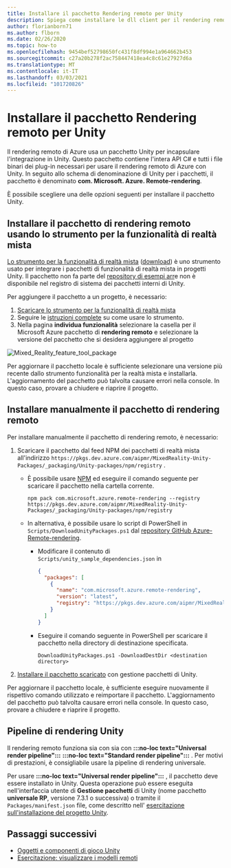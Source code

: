 ```yaml
---
title: Installare il pacchetto Rendering remoto per Unity
description: Spiega come installare le dll client per il rendering remoto per Unity
author: florianborn71
ms.author: flborn
ms.date: 02/26/2020
ms.topic: how-to
ms.openlocfilehash: 9454bef52798650fc431f8df994e1a964662b453
ms.sourcegitcommit: c27a20b278f2ac758447418ea4c8c61e27927d6a
ms.translationtype: MT
ms.contentlocale: it-IT
ms.lasthandoff: 03/03/2021
ms.locfileid: "101720826"
---
```

# <a name="install-the-remote-rendering-package-for-unity"></a>Installare il pacchetto Rendering remoto per Unity

Il rendering remoto di Azure usa un pacchetto Unity per incapsulare l'integrazione in Unity.
Questo pacchetto contiene l'intera API C# e tutti i file binari dei plug-in necessari per usare il rendering remoto di Azure con Unity.
In seguito allo schema di denominazione di Unity per i pacchetti, il pacchetto è denominato **com. Microsoft. Azure. Remote-rendering**.

È possibile scegliere una delle opzioni seguenti per installare il pacchetto Unity.

## <a name="install-remote-rendering-package-using-the-mixed-reality-feature-tool"></a>Installare il pacchetto di rendering remoto usando lo strumento per la funzionalità di realtà mista

[Lo strumento per la funzionalità di realtà mista](https://aka.ms/MRFeatureToolDocs) ([download](https://aka.ms/mrfeaturetool)) è uno strumento usato per integrare i pacchetti di funzionalità di realtà mista in progetti Unity. Il pacchetto non fa parte del [repository di esempi arr](https://github.com/Azure/azure-remote-rendering)e non è disponibile nel registro di sistema dei pacchetti interni di Unity.

Per aggiungere il pacchetto a un progetto, è necessario:
1. [Scaricare lo strumento per la funzionalità di realtà mista](https://aka.ms/mrfeaturetool)
1. Seguire le [istruzioni complete](https://aka.ms/MRFeatureToolDocs) su come usare lo strumento.
1. Nella pagina **individua funzionalità** selezionare la casella per il Microsoft Azure pacchetto di **rendering remoto** e selezionare la versione del pacchetto che si desidera aggiungere al progetto

![Mixed_Reality_feature_tool_package](media/mixed-reality-feature-tool-package.png)

Per aggiornare il pacchetto locale è sufficiente selezionare una versione più recente dallo strumento funzionalità per la realtà mista e installarla. L'aggiornamento del pacchetto può talvolta causare errori nella console. In questo caso, provare a chiudere e riaprire il progetto.

## <a name="install-remote-rendering-package-manually"></a>Installare manualmente il pacchetto di rendering remoto

Per installare manualmente il pacchetto di rendering remoto, è necessario:

1. Scaricare il pacchetto dal feed NPM dei pacchetti di realtà mista all'indirizzo `https://pkgs.dev.azure.com/aipmr/MixedReality-Unity-Packages/_packaging/Unity-packages/npm/registry` .
    * È possibile usare [NPM](https://www.npmjs.com/get-npm) ed eseguire il comando seguente per scaricare il pacchetto nella cartella corrente.
      ```
      npm pack com.microsoft.azure.remote-rendering --registry https://pkgs.dev.azure.com/aipmr/MixedReality-Unity-Packages/_packaging/Unity-packages/npm/registry
      ```

    * In alternativa, è possibile usare lo script di PowerShell in `Scripts/DownloadUnityPackages.ps1` dal [repository GitHub Azure-Remote-rendering](https://github.com/Azure/azure-remote-rendering).
        * Modificare il contenuto di `Scripts/unity_sample_dependencies.json` in
          ```json
          {
            "packages": [
              {
                "name": "com.microsoft.azure.remote-rendering", 
                "version": "latest", 
                "registry": "https://pkgs.dev.azure.com/aipmr/MixedReality-Unity-Packages/_packaging/Unity-packages/npm/registry"
              }
            ]
          }
          ```

        * Eseguire il comando seguente in PowerShell per scaricare il pacchetto nella directory di destinazione specificata.
          ```
          DownloadUnityPackages.ps1 -DownloadDestDir <destination directory>
          ```

1. [Installare il pacchetto scaricato](https://docs.unity3d.com/Manual/upm-ui-tarball.html) con gestione pacchetti di Unity.

Per aggiornare il pacchetto locale, è sufficiente eseguire nuovamente il rispettivo comando utilizzato e reimportare il pacchetto. L'aggiornamento del pacchetto può talvolta causare errori nella console. In questo caso, provare a chiudere e riaprire il progetto.

## <a name="unity-render-pipelines"></a>Pipeline di rendering Unity

Il rendering remoto funziona sia con sia con **:::no-loc text="Universal render pipeline":::** **:::no-loc text="Standard render pipeline":::** . Per motivi di prestazioni, è consigliabile usare la pipeline di rendering universale.

Per usare **:::no-loc text="Universal render pipeline":::** , il pacchetto deve essere installato in Unity. Questa operazione può essere eseguita nell'interfaccia utente di **Gestione pacchetti** di Unity (nome pacchetto **universale RP**, versione 7.3.1 o successiva) o tramite il `Packages/manifest.json` file, come descritto nell' [esercitazione sull'installazione del progetto Unity](../../tutorials/unity/view-remote-models/view-remote-models.md#include-the-azure-remote-rendering-package).

## <a name="next-steps"></a>Passaggi successivi

* [Oggetti e componenti di gioco Unity](objects-components.md)
* [Esercitazione: visualizzare i modelli remoti](../../tutorials/unity/view-remote-models/view-remote-models.md)

